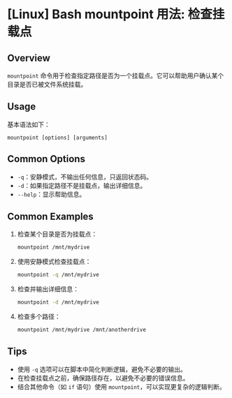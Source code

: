 # [Linux] Bash mountpoint 用法: 检查挂载点

## Overview
`mountpoint` 命令用于检查指定路径是否为一个挂载点。它可以帮助用户确认某个目录是否已被文件系统挂载。

## Usage
基本语法如下：
```
mountpoint [options] [arguments]
```

## Common Options
- `-q`：安静模式，不输出任何信息，只返回状态码。
- `-d`：如果指定路径不是挂载点，输出详细信息。
- `--help`：显示帮助信息。

## Common Examples
1. 检查某个目录是否为挂载点：
   ```bash
   mountpoint /mnt/mydrive
   ```

2. 使用安静模式检查挂载点：
   ```bash
   mountpoint -q /mnt/mydrive
   ```

3. 检查并输出详细信息：
   ```bash
   mountpoint -d /mnt/mydrive
   ```

4. 检查多个路径：
   ```bash
   mountpoint /mnt/mydrive /mnt/anotherdrive
   ```

## Tips
- 使用 `-q` 选项可以在脚本中简化判断逻辑，避免不必要的输出。
- 在检查挂载点之前，确保路径存在，以避免不必要的错误信息。
- 结合其他命令（如 `if` 语句）使用 `mountpoint`，可以实现更复杂的逻辑判断。